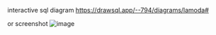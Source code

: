 interactive sql diagram
https://drawsql.app/--794/diagrams/lamoda#

or screenshot
![image](https://user-images.githubusercontent.com/65483938/180770765-a394f0da-187f-47cb-9770-3e8938200b70.png)

